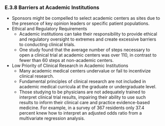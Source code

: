 ### E.3.8 Barriers at Academic Institutions

- Sponsors might be compelled to select academic centers as sites due to the presence of key opinion leaders or specific patient populations.
- Ethical and Regulatory Requirements
    - Academic institutions can take their responsibility to provide ethical and regulatory oversight to extremes and create excessive barriers to conducting clinical trials.
    - One study found that the average number of steps necessary to open a clinical trial at academic centers was over 110, in contrast to fewer than 60 steps at non-academic centers.
- Low Priority of Clinical Research in Academic Institutions
    - Many academic medical centers undervalue or fail to incentivize clinical research.
    - Fundamental principles of clinical research are not included in academic medical curricula at the graduate or undergraduate level.
    - Those studying to be physicians are not adequately trained to interpret clinical trial results, impairing their ability to use such results to inform their clinical care and practice evidence-based medicine. For example, in a survey of 367 residents only 37.4 percent knew how to interpret an adjusted odds ratio from a multivariate regression analysis.

#
